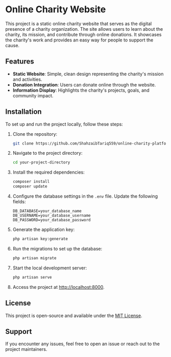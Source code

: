 # Online Charity Website

This project is a static online charity website that serves as the digital presence of a charity organization. The site allows users to learn about the charity, its mission, and contribute through online donations. It showcases the charity's work and provides an easy way for people to support the cause.

## Features

- **Static Website**: Simple, clean design representing the charity's mission and activities.
- **Donation Integration**: Users can donate online through the website.
- **Information Display**: Highlights the charity's projects, goals, and community impact.

## Installation

To set up and run the project locally, follow these steps:

1. Clone the repository:

    ```bash
    git clone https://github.com/ShahzaibTariq559/online-charity-platform.git
    ```

2. Navigate to the project directory:

    ```bash
    cd your-project-directory
    ```

3. Install the required dependencies:

    ```bash
    composer install
    composer update
    ```

4. Configure the database settings in the `.env` file. Update the following fields:

    ```
    DB_DATABASE=your_database_name
    DB_USERNAME=your_database_username
    DB_PASSWORD=your_database_password
    ```

5. Generate the application key:

    ```bash
    php artisan key:generate
    ```

6. Run the migrations to set up the database:

    ```bash
    php artisan migrate
    ```

7. Start the local development server:

    ```bash
    php artisan serve
    ```

8. Access the project at [http://localhost:8000](http://localhost:8000).

## License

This project is open-source and available under the [MIT License](LICENSE).

## Support

If you encounter any issues, feel free to open an issue or reach out to the project maintainers.
